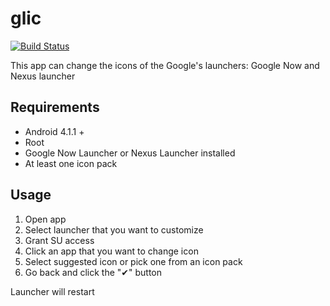 glic
====
[![Build Status](https://travis-ci.org/DVDAndroid/glic.svg?branch=master)](https://travis-ci.org/DVDAndroid/glic)


This app can change the icons of the Google's launchers: Google Now and Nexus launcher

## Requirements

- Android 4.1.1 +
- Root
- Google Now Launcher or Nexus Launcher installed
- At least one icon pack

## Usage

1. Open app
2. Select launcher that you want to customize
3. Grant SU access
4. Click an app that you want to change icon
5. Select suggested icon or pick one from an icon pack
6. Go back and click the "✔" button

Launcher will restart